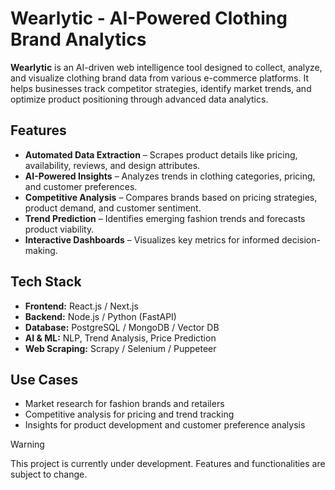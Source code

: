 # Wearlytic - AI-Powered Clothing Brand Analytics

**Wearlytic** is an AI-driven web intelligence tool designed to collect, analyze, and visualize clothing brand data from various e-commerce platforms. It helps businesses track competitor strategies, identify market trends, and optimize product positioning through advanced data analytics.

## Features
- **Automated Data Extraction** – Scrapes product details like pricing, availability, reviews, and design attributes.  
- **AI-Powered Insights** – Analyzes trends in clothing categories, pricing, and customer preferences.  
- **Competitive Analysis** – Compares brands based on pricing strategies, product demand, and customer sentiment.  
- **Trend Prediction** – Identifies emerging fashion trends and forecasts product viability.  
- **Interactive Dashboards** – Visualizes key metrics for informed decision-making.  

## Tech Stack
- **Frontend:** React.js / Next.js  
- **Backend:** Node.js / Python (FastAPI)  
- **Database:** PostgreSQL / MongoDB / Vector DB  
- **AI & ML:** NLP, Trend Analysis, Price Prediction  
- **Web Scraping:** Scrapy / Selenium / Puppeteer  

## Use Cases
- Market research for fashion brands and retailers  
- Competitive analysis for pricing and trend tracking  
- Insights for product development and customer preference analysis  

> [!Warning] 
> This project is currently under development. Features and functionalities are subject to change.  
